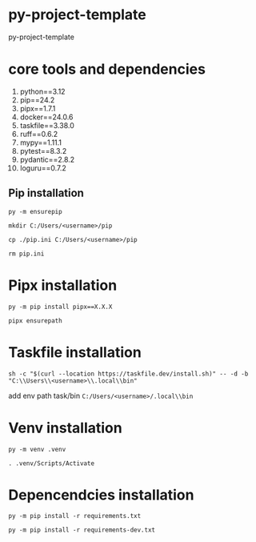 # py-project-template
py-project-template

# core tools and dependencies
1. python==3.12
2. pip==24.2
3. pipx==1.7.1
4. docker==24.0.6
5. taskfile==3.38.0
6. ruff==0.6.2
7. mypy==1.11.1
8. pytest==8.3.2
9. pydantic==2.8.2
10. loguru==0.7.2

## Pip installation

`py -m ensurepip`

`mkdir C:/Users/<username>/pip`

`cp ./pip.ini C:/Users/<username>/pip`

`rm pip.ini`

# Pipx installation

`py -m pip install pipx==X.X.X`

`pipx ensurepath`

# Taskfile installation

`sh -c "$(curl --location https://taskfile.dev/install.sh)" -- -d -b "C:\\Users\\<username>\\.local\\bin" `

add env path task/bin `C:/Users/<username>/.local\\bin`

# Venv installation

`py -m venv .venv`

`. .venv/Scripts/Activate`

# Depencendcies installation

`py -m pip install -r requirements.txt`

`py -m pip install -r requirements-dev.txt`